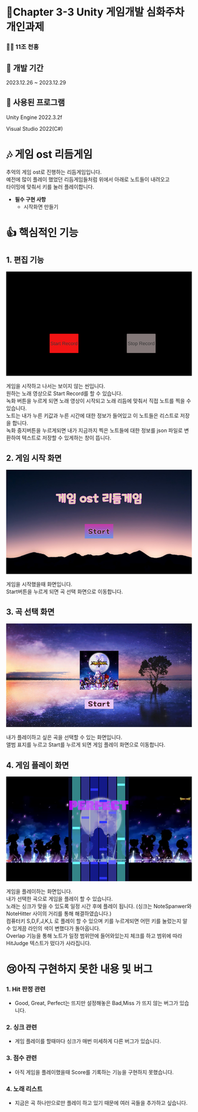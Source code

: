 # 📖Chapter 3-3 Unity 게임개발 심화주차 개인과제


### 🙋‍♂️ 11조 천홍

## 📅 개발 기간
2023.12.26 ~ 2023.12.29

## 💾 사용된 프로그램
Unity Engine 2022.3.2f

Visual Studio 2022(C#)

# 🎶 게임 ost 리듬게임

추억의 게임 ost로 진행하는 리듬게임입니다.  
예전에 많이 플레이 했었던 리듬게임들처럼 위에서 아래로 노트들이 내려오고  
타이밍에 맞춰서 키를 눌러 플레이합니다.

- **필수 구현 사항**
  - 시작화면 만들기


# 👍 핵심적인 기능

## 1. 편집 기능
![EditScene](https://github.com/hhhhhongg/HongRhythmGame/blob/main/ReadmeImages/%ED%8E%B8%EC%A7%91%EB%AA%A8%EB%93%9C.png)

게임을 시작하고 나서는 보이지 않는 씬입니다.  
원하는 노래 영상으로 Start Record를 할 수 있습니다.  
녹화 버튼을 누르게 되면 노래 영상이 시작되고 노래 리듬에 맞춰서 직접 노트를 찍을 수 있습니다.  
노트는 내가 누른 키값과 누른 시간에 대한 정보가 들어있고 이 노트들은 리스트로 저장을 합니다.  
녹화 중지버튼을 누르게되면 내가 지금까지 찍은 노트들에 대한 정보를 json 파일로 변환하여 텍스트로 저장할 수 있게하는 창이 뜹니다.  

## 2. 게임 시작 화면
![StartScene](https://github.com/hhhhhongg/HongRhythmGame/blob/main/ReadmeImages/%EA%B2%8C%EC%9E%84%20%EC%8B%9C%EC%9E%91%ED%99%94%EB%A9%B4.png)

게임을 시작했을때 화면입니다.  
Start버튼을 누르게 되면 곡 선택 화면으로 이동합니다.

## 3. 곡 선택 화면
![SongSelectScene](https://github.com/hhhhhongg/HongRhythmGame/blob/main/ReadmeImages/%EC%84%A0%EA%B3%A1%20%ED%99%94%EB%A9%B4.png)

내가 플레이하고 싶은 곡을 선택할 수 있는 화면입니다.    
앨범 표지를 누르고 Start를 누르게 되면 게임 플레이 화면으로 이동합니다.  

## 4. 게임 플레이 화면

![GamePlayScene](https://github.com/hhhhhongg/HongRhythmGame/blob/main/ReadmeImages/%EA%B2%8C%EC%9E%84%20%ED%94%8C%EB%A0%88%EC%9D%B4%20%ED%99%94%EB%A9%B4.png)

게임을 플레이하는 화면입니다.  
내가 선택한 곡으로 게임을 플레이 할 수 있습니다.  
노래는 싱크가 맞을 수 있도록 일정 시간 후에 플레이 됩니다. (싱크는 NoteSpanwer와 NoteHitter 사이의 거리를 통해 해결하였습니다.)  
컴퓨터키 S,D,F,J,K,L 로 플레이 할 수 있으며 키를 누르게되면 어떤 키를 눌렀는지 알 수 있게끔 라인의 색이 변했다가 돌아옵니다.  
Overlap 기능을 통해 노트가 일정 범위안에 들어와있는지 체크를 하고 범위에 따라 HitJudge 텍스트가 떴다가 사라집니다.

# 😢아직 구현하지 못한 내용 및 버그

### 1. Hit 판정 관련
  - Good, Great, Perfect는 뜨지만 설정해놓은 Bad,Miss 가 뜨지 않는 버그가 있습니다.

### 2. 싱크 관련
  - 게임 플레이를 할때마다 싱크가 매번 미세하게 다른 버그가 있습니다.

### 3. 점수 관련
  - 아직 게임을 플레이했을때 Score를 기록하는 기능을 구현하지 못했습니다.

### 4. 노래 리스트
  - 지금은 곡 하나만으로만 플레이 하고 있기 때문에 여러 곡들을 추가하고 싶습니다.





